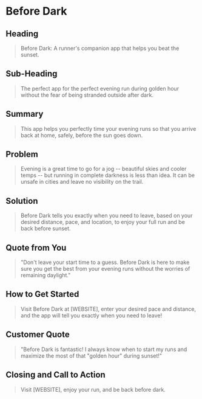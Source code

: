 # Before Dark #

<!--
> This material was originally posted [here](http://www.quora.com/What-is-Amazons-approach-to-product-development-and-product-management). It is reproduced here for posterities sake.

There is an approach called "working backwards" that is widely used at Amazon. They work backwards from the customer, rather than starting with an idea for a product and trying to bolt customers onto it. While working backwards can be applied to any specific product decision, using this approach is especially important when developing new products or features.

For new initiatives a product manager typically starts by writing an internal press release announcing the finished product. The target audience for the press release is the new/updated product's customers, which can be retail customers or internal users of a tool or technology. Internal press releases are centered around the customer problem, how current solutions (internal or external) fail, and how the new product will blow away existing solutions.

If the benefits listed don't sound very interesting or exciting to customers, then perhaps they're not (and shouldn't be built). Instead, the product manager should keep iterating on the press release until they've come up with benefits that actually sound like benefits. Iterating on a press release is a lot less expensive than iterating on the product itself (and quicker!).

If the press release is more than a page and a half, it is probably too long. Keep it simple. 3-4 sentences for most paragraphs. Cut out the fat. Don't make it into a spec. You can accompany the press release with a FAQ that answers all of the other business or execution questions so the press release can stay focused on what the customer gets. My rule of thumb is that if the press release is hard to write, then the product is probably going to suck. Keep working at it until the outline for each paragraph flows.

Oh, and I also like to write press-releases in what I call "Oprah-speak" for mainstream consumer products. Imagine you're sitting on Oprah's couch and have just explained the product to her, and then you listen as she explains it to her audience. That's "Oprah-speak", not "Geek-speak".

Once the project moves into development, the press release can be used as a touchstone; a guiding light. The product team can ask themselves, "Are we building what is in the press release?" If they find they're spending time building things that aren't in the press release (overbuilding), they need to ask themselves why. This keeps product development focused on achieving the customer benefits and not building extraneous stuff that takes longer to build, takes resources to maintain, and doesn't provide real customer benefit (at least not enough to warrant inclusion in the press release).
 -->

## Heading ##
  > Before Dark: A runner's companion app that helps you beat the sunset.

## Sub-Heading ##
  > The perfect app for the perfect evening run during golden hour without the fear of being stranded outside after dark.

## Summary ##
  > This app helps you perfectly time your evening runs so that you arrive back at home, safely, before the sun goes down.

## Problem ##
  > Evening is a great time to go for a jog -- beautiful skies and cooler temps -- but running in complete darkness is less than idea. It can be unsafe in cities and leave no visibility on the trail.

## Solution ##
  > Before Dark tells you exactly when you need to leave, based on your desired distance, pace, and location, to enjoy your full run and be back before sunset.

## Quote from You ##
  > "Don't leave your start time to a guess. Before Dark is here to make sure you get the best from your evening runs without the worries of remaining daylight."

## How to Get Started ##
  > Visit Before Dark at [WEBSITE], enter your desired pace and distance, and the app will tell you exactly when you need to leave!

## Customer Quote ##
  > "Before Dark is fantastic! I always know when to start my runs and maximize the most of that "golden hour" during sunset!"

## Closing and Call to Action ##
  > Visit [WEBSITE], enjoy your run, and be back before dark.